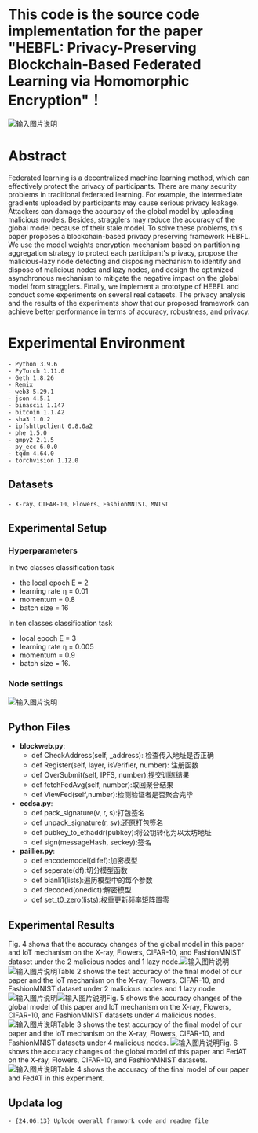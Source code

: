 ﻿# This code is the source code implementation for the paper "HEBFL: Privacy-Preserving Blockchain-Based Federated Learning via Homomorphic Encryption"！
![输入图片说明](https://github.com/csmaxuebin/HEBFL/blob/main/picture/10.png)    
# Abstract
Federated learning is a decentralized machine learning method, which can effectively protect the privacy of participants. There are many security problems in traditional federated learning. For example, the intermediate gradients uploaded by participants may cause serious privacy leakage. Attackers can damage the accuracy of the global model by uploading malicious models. Besides, stragglers may reduce the accuracy of the global model because of their stale model. To solve these problems, this paper proposes a blockchain-based privacy preserving framework HEBFL. We use the model weights encryption mechanism based on partitioning aggregation strategy to protect each participant's privacy, propose the malicious-lazy node detecting and disposing mechanism to identify and dispose of malicious nodes and lazy nodes, and design the optimized asynchronous mechanism to mitigate the negative impact on the global model from stragglers. Finally, we implement a prototype of HEBFL and conduct some experiments on several real datasets. The privacy analysis and the results of the experiments show that our proposed framework can achieve better performance in terms of accuracy, robustness, and privacy.
# Experimental Environment

```
- Python 3.9.6 
- PyTorch 1.11.0
- Geth 1.8.26
- Remix
- web3 5.29.1
- json 4.5.1
- binascii 1.147
- bitcoin 1.1.42
- sha3 1.0.2
- ipfshttpclient 0.8.0a2
- phe 1.5.0
- gmpy2 2.1.5
- py_ecc 6.0.0
- tqdm 4.64.0
- torchvision 1.12.0
```

## Datasets

```
- X-ray、CIFAR-10、Flowers、FashionMNIST、MNIST
```

## Experimental Setup

### Hyperparameters
In two classes classification task
 - the local epoch E = 2
 - learning rate η = 0.01
 - momentum = 0.8
 - batch size = 16
 
In ten classes classification task
 - local epoch E = 3
 - learning rate η = 0.005
 - momentum = 0.9
 - batch size = 16.
 ### Node settings
 ![输入图片说明](https://github.com/csmaxuebin/HEBFL/blob/main/picture/9.png)
## Python Files
-   **blockweb.py**: 
    - def CheckAddress(self, _address): 检查传入地址是否正确
    -   def Register(self, layer, isVerifier, number): 注册函数
    - def OverSubmit(self, IPFS, number):提交训练结果
    - def fetchFedAvg(self, number):取回聚合结果
    - def ViewFed(self,number):检测验证者是否聚合完毕
-   **ecdsa.py**: 
    -    def pack_signature(v, r, s):打包签名
    - def unpack_signature(r, sv):还原打包签名
    - def pubkey_to_ethaddr(pubkey):将公钥转化为以太坊地址
    - def sign(messageHash, seckey):签名
-   **paillier.py**: 
    -    def encodemodel(difef):加密模型
    - def seperate(df):切分模型函数
    - def bianli1(lists):遍历模型中的每个参数
    - def decoded(onedict):解密模型
    - def set_t0_zero(lists):权重更新频率矩阵置零
## Experimental Results
Fig. 4 shows that the accuracy changes of the global model in this paper and IoT mechanism on the X-ray, Flowers, CIFAR-10, and FashionMNIST dataset under the 2 malicious nodes and 1 lazy node.![输入图片说明](https://github.com/csmaxuebin/HEBFL/blob/main/picture/1.png)
![输入图片说明](https://github.com/csmaxuebin/HEBFL/blob/main/picture/2.png)Table 2 shows the test accuracy of the final model of our paper and the IoT mechanism on the X-ray, Flowers, CIFAR-10, and FashionMNIST dataset under 2 malicious nodes and 1 lazy node. 
![输入图片说明](https://github.com/csmaxuebin/HEBFL/blob/main/picture/3.png)![输入图片说明](https://github.com/csmaxuebin/HEBFL/blob/main/picture/4.png)Fig. 5 shows the accuracy changes of the global model of this paper and IoT mechanism on the X-ray, Flowers, CIFAR-10, and FashionMNIST datasets under 4 malicious nodes. 
![输入图片说明](https://github.com/csmaxuebin/HEBFL/blob/main/picture/6.png)Table 3 shows the test accuracy of the final model of our paper and the IoT mechanism on the X-ray, Flowers, CIFAR-10, and FashionMNIST datasets under 4 malicious nodes.
![输入图片说明](https://github.com/csmaxuebin/HEBFL/blob/main/picture/7.png)Fig. 6 shows the accuracy changes of the global model of this paper and FedAT on the X-ray, Flowers, CIFAR-10, and FashionMNIST datasets.
![输入图片说明](https://github.com/csmaxuebin/HEBFL/blob/main/picture/8.png)Table 4 shows the accuracy of the final model of our paper and FedAT in this experiment. 

## Updata log

```
- {24.06.13} Uplode overall framwork code and readme file
```

